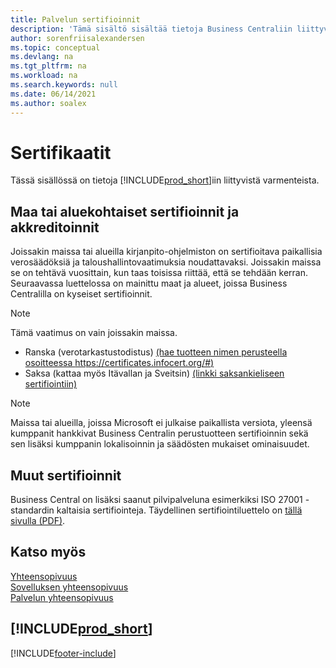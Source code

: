 ```yaml
---
title: Palvelun sertifioinnit
description: 'Tämä sisältö sisältää tietoja Business Centraliin liittyvistä sertifikaateista, kuten aluekohtaisista sertifikaateista ja akkreditoinneista.'
author: sorenfriisalexandersen
ms.topic: conceptual
ms.devlang: na
ms.tgt_pltfrm: na
ms.workload: na
ms.search.keywords: null
ms.date: 06/14/2021
ms.author: soalex
---
```

# <a name="certifications" />Sertifikaatit

Tässä sisällössä on tietoja [!INCLUDE[prod_short](../includes/prod_short.md)]iin liittyvistä varmenteista.  

## <a name="countryregion-specific-certifications-and-accreditations" />Maa tai aluekohtaiset sertifioinnit ja akkreditoinnit

Joissakin maissa tai alueilla kirjanpito-ohjelmiston on sertifioitava paikallisia verosäädöksiä ja taloushallintovaatimuksia noudattavaksi. Joissakin maissa se on tehtävä vuosittain, kun taas toisissa riittää, että se tehdään kerran. Seuraavassa luettelossa on mainittu maat ja alueet, joissa Business Centralilla on kyseiset sertifioinnit.

> [!NOTE]
> Tämä vaatimus on vain joissakin maissa.

- Ranska (verotarkastustodistus) [(hae tuotteen nimen perusteella osoitteessa https://certificates.infocert.org/#)](https://certificates.infocert.org/#)  
- Saksa (kattaa myös Itävallan ja Sveitsin) [(linkki saksankieliseen sertifiointiin)](https://www.bdo.de/de-de/themen/softwarebescheinungen/bdo/microsoft-dynamics-365-business-central)  

> [!NOTE]  
> Maissa tai alueilla, joissa Microsoft ei julkaise paikallista versiota, yleensä kumppanit hankkivat Business Centralin perustuotteen sertifioinnin sekä sen lisäksi kumppanin lokalisoinnin ja säädösten mukaiset ominaisuudet.

## <a name="other-certifications" />Muut sertifioinnit

Business Central on lisäksi saanut pilvipalveluna esimerkiksi ISO 27001 -standardin kaltaisia sertifiointeja. Täydellinen sertifiointiluettelo on [tällä sivulla (PDF)](https://aka.ms/d365-compliance-list).

## <a name="see-also" />Katso myös

[Yhteensopivuus](compliance-overview.md)  
[Sovelluksen yhteensopivuus](compliance-application-compliance.md)  
[Palvelun yhteensopivuus](compliance-service-compliance.md)  

## <a name="includeprodshortincludesfreetrialmdmd" />[!INCLUDE[prod_short](../includes/free_trial_md.md)]


[!INCLUDE[footer-include](../includes/footer-banner.md)]
